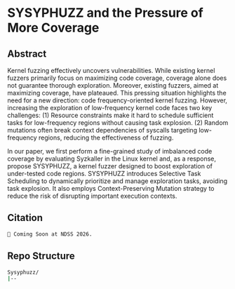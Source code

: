 # SYSYPHUZZ and the Pressure of More Coverage

## Abstract
Kernel fuzzing effectively uncovers vulnerabilities. While existing kernel fuzzers primarily focus on maximizing code coverage, coverage alone does not guarantee thorough exploration. Moreover, existing fuzzers, aimed at maximizing coverage, have plateaued. This pressing situation highlights the need for a new direction: code frequency-oriented kernel fuzzing. However, increasing the exploration of low-frequency kernel code faces two key challenges: (1) Resource constraints make it hard to schedule sufficient tasks for low-frequency regions without causing task explosion. (2) Random mutations often break context dependencies of syscalls targeting low-frequency regions, reducing the effectiveness of fuzzing.

In our paper, we first perform a fine-grained study of imbalanced code coverage by evaluating Syzkaller in the Linux kernel and, as a response, propose SYSYPHUZZ, a kernel fuzzer designed to boost exploration of under-tested code regions. SYSYPHUZZ introduces Selective Task Scheduling to dynamically prioritize and manage exploration tasks, avoiding task explosion. It also employs Context-Preserving Mutation strategy to reduce the risk of disrupting important execution contexts.

## Citation
```bash
🚀 Coming Soon at NDSS 2026.
```

## Repo Structure
```bash
Sysyphuzz/
|--
```
